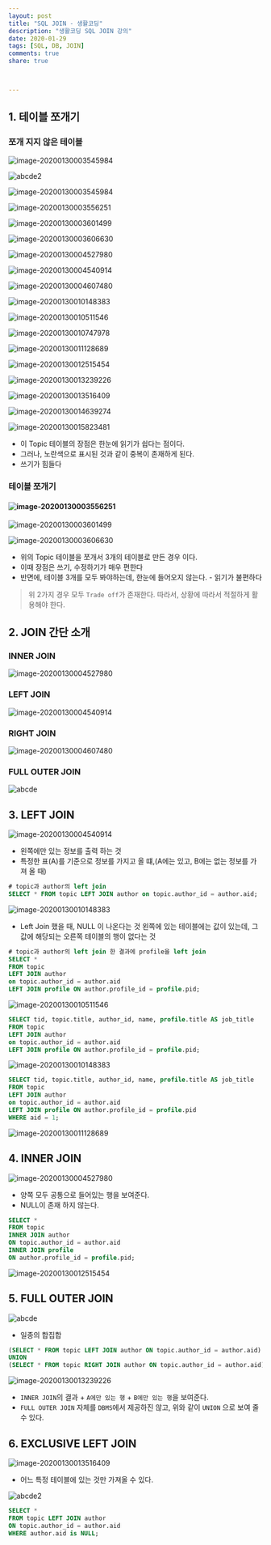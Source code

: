 ```yaml
---
layout: post
title: "SQL JOIN - 생활코딩"
description: "생활코딩 SQL JOIN 강의"
date: 2020-01-29
tags: [SQL, DB, JOIN]
comments: true
share: true



---
```




## 1. 테이블 쪼개기

### 쪼개 지지 않은 테이블

![image-20200130003545984](/images/abcde.png)

![abcde2](/images/abcde2.png)



![image-20200130003545984](/images/image-20200130003545984.png)

![image-20200130003556251](../assets/images/image-20200130003556251.png)

![image-20200130003601499](../assets/images/image-20200130003601499.png)

![image-20200130003606630](../assets/images/image-20200130003606630.png)

![image-20200130004527980](../assets/images/image-20200130004527980.png)

![image-20200130004540914](../assets/images/image-20200130004540914.png)

![image-20200130004607480](../assets/images/image-20200130004607480.png)

![image-20200130010148383](../assets/images/image-20200130010148383.png)

![image-20200130010511546](../assets/images/image-20200130010511546.png)

![image-20200130010747978](../assets/images/image-20200130010747978.png)

![image-20200130011128689](../assets/images/image-20200130011128689.png)

![image-20200130012515454](../assets/images/image-20200130012515454.png)

![image-20200130013239226](../assets/images/image-20200130013239226.png)

![image-20200130013516409](../assets/images/image-20200130013516409.png)

![image-20200130014639274](../assets/images/image-20200130014639274.png)

![image-20200130015823481](../assets/images/image-20200130015823481.png)

* 이 Topic 테이블의 장점은 한눈에 읽기가 쉽다는 점이다.
* 그러나, 노란색으로 표시된 것과 같이 중복이 존재하게 된다.
* 쓰기가 힘들다



### 테이블 쪼개기

#### ![image-20200130003556251](../assets/images/image-20200130003556251.png)

![image-20200130003601499](/images/image-20200130003601499.png)

![image-20200130003606630](/images/image-20200130003606630.png)



* 위의 Topic 테이블을 쪼개서 3개의 테이블로 만든 경우 이다.
* 이때 장점은 쓰기, 수정하기가 매우 편한다
* 반면에, 테이블 3개를 모두 봐야하는데, 한눈에 들어오지 않는다. - 읽기가 불편하다



> 위 2가지 경우 모두 `Trade off`가 존재한다. 따라서, 상황에 따라서 적절하게 활용해야 한다.



## 2. JOIN 간단 소개

### INNER JOIN

![image-20200130004527980](/images/image-20200130004527980.png)



### LEFT JOIN

![image-20200130004540914](/images/image-20200130004540914.png)



### RIGHT JOIN

![image-20200130004607480](/images/image-20200130004607480.png)



### FULL OUTER JOIN

![abcde](/images/abcde.png)



## 3. LEFT JOIN

![image-20200130004540914](/images/image-20200130004540914.png)

* 왼쪽에만 있는 정보를 출력 하는 것
* 특정한 표(A)를 기준으로 정보를 가지고 올 떄,(A에는 있고, B에는 없는 정보를 가져 올 때)



```SQL
# topic과 author의 left join
SELECT * FROM topic LEFT JOIN author on topic.author_id = author.aid;
```

![image-20200130010148383](/images/image-20200130010148383.png)

* Left Join 했을 때, NULL 이 나온다는 것 왼쪽에 있는 테이블에는 값이 있는데, 그 값에 해당되는 오른쪽 테이블의 행이 없다는 것



```sql
# topic과 author의 left join 한 결과에 profile을 left join
SELECT * 
FROM topic 
LEFT JOIN author 
on topic.author_id = author.aid 
LEFT JOIN profile ON author.profile_id = profile.pid;
```

![image-20200130010511546](/images/image-20200130010511546.png)



```sql
SELECT tid, topic.title, author_id, name, profile.title AS job_title
FROM topic 
LEFT JOIN author 
on topic.author_id = author.aid 
LEFT JOIN profile ON author.profile_id = profile.pid;
```

![image-20200130010148383](/images/image-20200130010148383.png)



```sql
SELECT tid, topic.title, author_id, name, profile.title AS job_title
FROM topic 
LEFT JOIN author 
on topic.author_id = author.aid 
LEFT JOIN profile ON author.profile_id = profile.pid
WHERE aid = 1;
```

![image-20200130011128689](/images/image-20200130011128689.png)



## 4. INNER JOIN

![image-20200130004527980](/images/image-20200130004527980.png)

* 양쪽 모두 공통으로 들어있는 행을 보여준다.
* NULL이 존재 하지 않는다.



```sql
SELECT * 
FROM topic 
INNER JOIN author 
ON topic.author_id = author.aid
INNER JOIN profile
ON author.profile_id = profile.pid;
```

![image-20200130012515454](/images/image-20200130012515454.png)



## 5. FULL OUTER JOIN

![abcde](/images/abcde.png)

* 일종의 합집합



```sql
(SELECT * FROM topic LEFT JOIN author ON topic.author_id = author.aid) 
UNION 
(SELECT * FROM topic RIGHT JOIN author ON topic.author_id = author.aid)
```

![image-20200130013239226](/images/image-20200130013239226.png)

* `INNER JOIN`의 결과 + `A에만 있는 행` + `B에만 있는 행`을 보여준다.
* `FULL OUTER JOIN` 자체를 `DBMS`에서 제공하진 않고, 위와 같이 `UNION` 으로 보여 줄 수 있다.



## 6. EXCLUSIVE LEFT JOIN

![image-20200130013516409](/images/image-20200130013516409.png)

* 어느 특정 테이블에 있는 것만 가져올 수 있다.



![abcde2](/images/abcde2.png)

````sql
SELECT * 
FROM topic LEFT JOIN author 
ON topic.author_id = author.aid 
WHERE author.aid is NULL;
````

